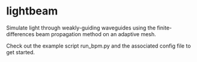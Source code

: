 # lightbeam
Simulate light through weakly-guiding waveguides using the finite-differences beam propagation method on an adaptive mesh.

Check out the example script run_bpm.py and the associated config file to get started.
